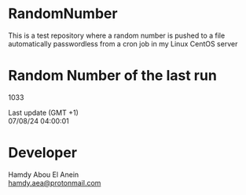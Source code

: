 # RandomNumber    
This is a test repository where a random number is pushed to a file automatically passwordless from a cron job in my Linux CentOS server    
# Random Number of the last run   
1033
      
Last update (GMT +1)    
07/08/24 04:00:01
# Developer    
Hamdy Abou El Anein   
hamdy.aea@protonmail.com
